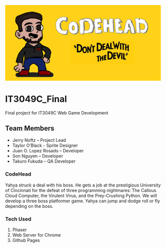 <img src=/public/images/codeheadboxart.png>

# IT3049C_Final
Final project for IT3049C Web Game Development


## Team Members 
- Jerry Noftz – Project Lead  
- Taylor O’Black - Sprite Designer 
- Juan O. Lopez Rosado – Developer 
- Son Nguyen – Developer 
- Takuro Fukuda – QA Developer 

### CodeHead 

Yahya struck a deal with his boss. He gets a job at the prestigious University of Cincinnati for the defeat of three programming nightmares: The Callous Cloud Computer, the Virulent Virus, and the Prey-Crushing Python. We will develop a three boss platformer game. Yahya can jump and dodge roll or fly depending on the boss. 


### Tech Used

1. Phaser
2. Web Server for Chrome
3. Github Pages

